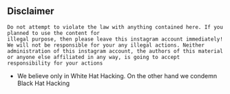## Disclaimer

    Do not attempt to violate the law with anything contained here. If you planned to use the content for
    illegal purpose, then please leave this instagram account immediately! We will not be responsible for your any illegal actions. Neither administration of this instagram account, the authors of this material
    or anyone else affiliated in any way, is going to accept responsibility for your actions

 - We believe only in White Hat Hacking. On the other hand we condemn Black Hat Hacking
